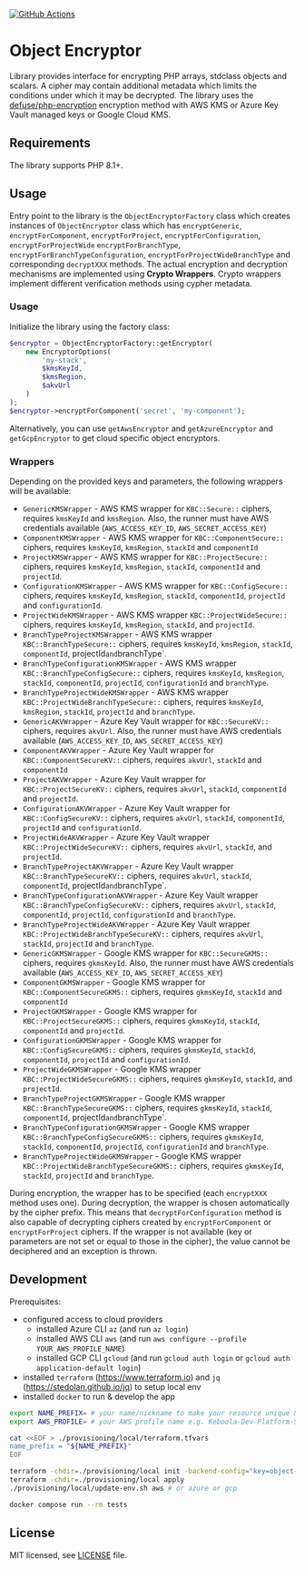 [![GitHub Actions](https://github.com/keboola/object-encryptor/actions/workflows/push.yml/badge.svg)](https://github.com/keboola/object-encryptor/actions/workflows/push.yml)

# Object Encryptor
Library provides interface for encrypting PHP arrays, stdclass objects and scalars. A cipher may contain additional metadata
which limits the conditions under which it may be decrypted. The library uses the 
[defuse/php-encryption](https://github.com/defuse/php-encryption) encryption method with AWS KMS or Azure Key 
Vault managed keys or Google Cloud KMS.

## Requirements
The library supports PHP 8.1+.

## Usage
Entry point to the library is the `ObjectEncryptorFactory` class which creates instances of `ObjectEncryptor` class which
has `encryptGeneric`, `encryptForComponent`, `encryptForProject`, `encryptForConfiguration`, `encryptForProjectWide` 
`encryptForBranchType`, `encryptForBranchTypeConfiguration`, `encryptForProjectWideBranchType` and corresponding `decryptXXX` 
methods. The actual encryption and decryption mechanisms are implemented using **Crypto Wrappers**.
Crypto wrappers implement different verification methods using cypher metadata.

### Usage
Initialize the library using the factory class:

```php
$encryptor = ObjectEncryptorFactory::getEncryptor(
    new EncryptorOptions(
        'my-stack',
        $kmsKeyId,
        $kmsRegion,
        $akvUrl
    )
);
$encryptor->encryptForComponent('secret', 'my-component');
```

Alternatively, you can use `getAwsEncryptor` and `getAzureEncryptor` and `getGcpEncryptor` to get cloud specific object encryptors.

### Wrappers
Depending on the provided keys and parameters, the following wrappers will be available:

- `GenericKMSWrapper` - AWS KMS wrapper for `KBC::Secure::` ciphers, requires `kmsKeyId` and `kmsRegion`. Also, the runner must have AWS credentials available (`AWS_ACCESS_KEY_ID`, `AWS_SECRET_ACCESS_KEY`)
- `ComponentKMSWrapper` - AWS KMS wrapper for `KBC::ComponentSecure::` ciphers, requires `kmsKeyId`, `kmsRegion`, `stackId` and `componentId`
- `ProjectKMSWrapper` - AWS KMS wrapper for `KBC::ProjectSecure::` ciphers, requires `kmsKeyId`, `kmsRegion`, `stackId`, `componentId` and `projectId`.
- `ConfigurationKMSWrapper` - AWS KMS wrapper for `KBC::ConfigSecure::` ciphers, requires `kmsKeyId`, `kmsRegion`, `stackId`, `componentId`, `projectId` and `configurationId`.
- `ProjectWideKMSWrapper` - AWS KMS wrapper `KBC::ProjectWideSecure::` ciphers, requires `kmsKeyId`, `kmsRegion`, `stackId`, and `projectId`.
- `BranchTypeProjectKMSWrapper` - AWS KMS wrapper `KBC::BranchTypeSecure::` ciphers, requires `kmsKeyId`, `kmsRegion`, `stackId`, `componentId`, projectId` and `branchType`.
- `BranchTypeConfigurationKMSWrapper` - AWS KMS wrapper `KBC::BranchTypeConfigSecure::` ciphers, requires `kmsKeyId`, `kmsRegion`, `stackId`, `componentId`, `projectId`, `configurationId` and `branchType`.
- `BranchTypeProjectWideKMSWrapper` - AWS KMS wrapper `KBC::ProjectWideBranchTypeSecure::` ciphers, requires `kmsKeyId`, `kmsRegion`, `stackId`, `projectId` and `branchType`.
- `GenericAKVWrapper` - Azure Key Vault wrapper for `KBC::SecureKV::` ciphers, requires `akvUrl`. Also, the runner must have AWS credentials available (`AWS_ACCESS_KEY_ID`, `AWS_SECRET_ACCESS_KEY`)
- `ComponentAKVWrapper` - Azure Key Vault wrapper for `KBC::ComponentSecureKV::` ciphers, requires `akvUrl`, `stackId` and `componentId`
- `ProjectAKVWrapper` - Azure Key Vault wrapper for `KBC::ProjectSecureKV::` ciphers, requires `akvUrl`, `stackId`, `componentId` and `projectId`.
- `ConfigurationAKVWrapper` - Azure Key Vault wrapper for `KBC::ConfigSecureKV::` ciphers, requires `akvUrl`, `stackId`, `componentId`, `projectId` and `configurationId`.
- `ProjectWideAKVWrapper` - Azure Key Vault wrapper `KBC::ProjectWideSecureKV::` ciphers, requires `akvUrl`, `stackId`, and `projectId`.
- `BranchTypeProjectAKVWrapper` - Azure Key Vault wrapper `KBC::BranchTypeSecureKV::` ciphers, requires `akvUrl`, `stackId`, `componentId`, projectId` and `branchType`.
- `BranchTypeConfigurationAKVWrapper` - Azure Key Vault wrapper `KBC::BranchTypeConfigSecureKV::` ciphers, requires `akvUrl`, `stackId`, `componentId`, `projectId`, `configurationId` and `branchType`.
- `BranchTypeProjectWideAKVWrapper` - Azure Key Vault wrapper `KBC::ProjectWideBranchTypeSecureKV::` ciphers, requires `akvUrl`, `stackId`, `projectId` and `branchType`.
- `GenericGKMSWrapper` - Google KMS wrapper for `KBC::SecureGKMS::` ciphers, requires `gkmsKeyId`. Also, the runner must have AWS credentials available (`AWS_ACCESS_KEY_ID`, `AWS_SECRET_ACCESS_KEY`)
- `ComponentGKMSWrapper` - Google KMS wrapper for `KBC::ComponentSecureGKMS::` ciphers, requires `gkmsKeyId`, `stackId` and `componentId`
- `ProjectGKMSWrapper` - Google KMS wrapper for `KBC::ProjectSecureGKMS::` ciphers, requires `gkmsKeyId`, `stackId`, `componentId` and `projectId`.
- `ConfigurationGKMSWrapper` - Google KMS wrapper for `KBC::ConfigSecureGKMS::` ciphers, requires `gkmsKeyId`, `stackId`, `componentId`, `projectId` and `configurationId`.
- `ProjectWideGKMSWrapper` - Google KMS wrapper `KBC::ProjectWideSecureGKMS::` ciphers, requires `gkmsKeyId`, `stackId`, and `projectId`.
- `BranchTypeProjectGKMSWrapper` - Google KMS wrapper `KBC::BranchTypeSecureGKMS::` ciphers, requires `gkmsKeyId`, `stackId`, `componentId`, projectId` and `branchType`.
- `BranchTypeConfigurationGKMSWrapper` - Google KMS wrapper `KBC::BranchTypeConfigSecureGKMS::` ciphers, requires `gkmsKeyId`, `stackId`, `componentId`, `projectId`, `configurationId` and `branchType`.
- `BranchTypeProjectWideGKMSWrapper` - Google KMS wrapper `KBC::ProjectWideBranchTypeSecureGKMS::` ciphers, requires `gkmsKeyId`, `stackId`, `projectId` and `branchType`.

During encryption, the wrapper has to be specified (each `encryptXXX` method uses one). During decryption, 
the wrapper is chosen automatically by the cipher prefix. This means that `decryptForConfiguration` method is also
capable of decrypting ciphers created by `encryptForComponent` or `encryptForProject` ciphers. 
If the wrapper is not available (key or parameters are not set or equal to those in the cipher), 
the value cannot be deciphered and an exception is thrown.

## Development
Prerequisites:
* configured access to cloud providers
  * installed Azure CLI `az` (and run `az login`) 
  * installed AWS CLI `aws` (and run `aws configure --profile YOUR_AWS_PROFILE_NAME`)
  * installed GCP CLI `gcloud` (and run `gcloud auth login` or `gcloud auth application-default login`)
* installed `terraform` (https://www.terraform.io) and `jq` (https://stedolan.github.io/jq) to setup local env
* installed `docker` to run & develop the app

```bash
export NAME_PREFIX= # your name/nickname to make your resource unique & recognizable
export AWS_PROFILE= # your AWS profile name e.g. Keboola-Dev-Platform-Services-AWSAdministratorAccess

cat <<EOF > ./provisioning/local/terraform.tfvars
name_prefix = "${NAME_PREFIX}"
EOF

terraform -chdir=./provisioning/local init -backend-config="key=object-encryptor/${NAME_PREFIX}.tfstate"
terraform -chdir=./provisioning/local apply
./provisioning/local/update-env.sh aws # or azure or gcp

docker compose run --rm tests
```

## License

MIT licensed, see [LICENSE](./LICENSE) file.
